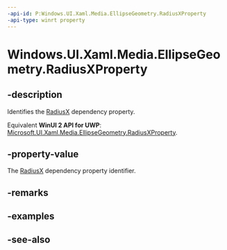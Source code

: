 ```yaml
---
-api-id: P:Windows.UI.Xaml.Media.EllipseGeometry.RadiusXProperty
-api-type: winrt property
---
```


<!-- Property syntax
public Windows.UI.Xaml.DependencyProperty RadiusXProperty { get; }
-->

# Windows.UI.Xaml.Media.EllipseGeometry.RadiusXProperty

## -description
Identifies the [RadiusX](ellipsegeometry_radiusx.md) dependency property.

Equivalent **WinUI 2 API for UWP**: [Microsoft.UI.Xaml.Media.EllipseGeometry.RadiusXProperty](/windows/winui/api/microsoft.ui.xaml.media.ellipsegeometry.radiusxproperty).

## -property-value
The [RadiusX](ellipsegeometry_radiusx.md) dependency property identifier.

## -remarks

## -examples

## -see-also
